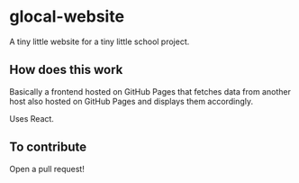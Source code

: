# glocal-website

A tiny little website for a tiny little school project.

## How does this work

Basically a frontend hosted on GitHub Pages that fetches data from another host also hosted on GitHub Pages and displays them accordingly.

Uses React.

## To contribute

Open a pull request!
